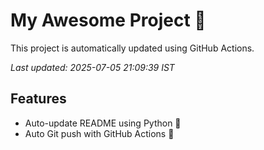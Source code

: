 # My Awesome Project 🚀

This project is automatically updated using GitHub Actions.

_Last updated: 2025-07-05 21:09:39 IST_

## Features
- Auto-update README using Python 🐍
- Auto Git push with GitHub Actions 🤖
